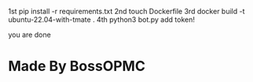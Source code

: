 1st pip install -r requirements.txt
2nd touch Dockerfile
3rd docker build -t ubuntu-22.04-with-tmate .
4th python3 bot.py
add token!

you are done




# Made By BossOPMC

